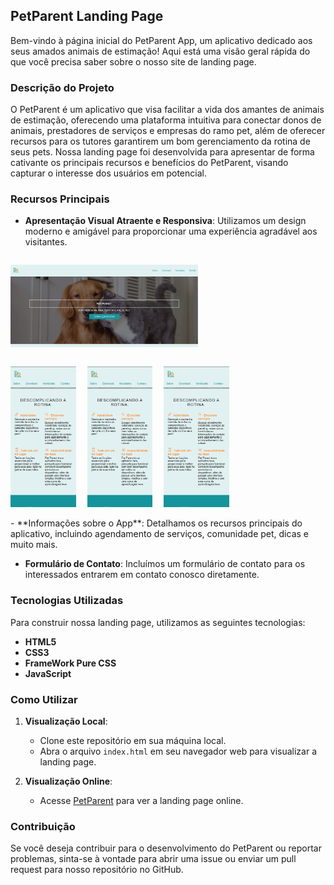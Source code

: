## PetParent Landing Page

Bem-vindo à página inicial do PetParent App, um aplicativo dedicado aos seus amados animais de estimação! Aqui está uma visão geral rápida do que você precisa saber sobre o nosso site de landing page.

### Descrição do Projeto

O PetParent é um aplicativo que visa facilitar a vida dos amantes de animais de estimação, oferecendo uma plataforma intuitiva para conectar donos de animais, prestadores de serviços e empresas do ramo pet, além de oferecer recursos para os tutores garantirem um bom gerenciamento da rotina de seus pets. Nossa landing page foi desenvolvida para apresentar de forma cativante os principais recursos e benefícios do PetParent, visando capturar o interesse dos usuários em potencial.

### Recursos Principais

- **Apresentação Visual Atraente e Responsiva**: Utilizamos um design moderno e amigável para proporcionar uma experiência agradável aos visitantes.

<!-- ![](media/print1.jpg)
![](media/print2.jpg) -->
<div style="display: flex; flex-direction: column; width: 300px; justify-content: center ">
<p align="center">
  <img src="media/print1.jpg" width="500" title="hover text">
</p>
</div>
<div style="display: flex; gap: 18px; width: 350px">

<div>

  ![aaa](media/print3.jpg)

</div>

<div>

  ![aaa](media/print3.jpg)

</div>

<div>

  ![aaa](media/print3.jpg)

</div>

</div>
- **Informações sobre o App**: Detalhamos os recursos principais do aplicativo, incluindo agendamento de serviços, comunidade pet, dicas e muito mais.
  
- **Formulário de Contato**: Incluímos um formulário de contato para os interessados entrarem em contato conosco diretamente.

### Tecnologias Utilizadas

Para construir nossa landing page, utilizamos as seguintes tecnologias:

- **HTML5**
- **CSS3**
- **FrameWork Pure CSS**
- **JavaScript**

### Como Utilizar

1. **Visualização Local**:
   - Clone este repositório em sua máquina local.
   - Abra o arquivo `index.html` em seu navegador web para visualizar a landing page.

2. **Visualização Online**:
   - Acesse [PetParent](https://davinicoletto.github.io/pure-css-site/) para ver a landing page online.


### Contribuição

Se você deseja contribuir para o desenvolvimento do PetParent ou reportar problemas, sinta-se à vontade para abrir uma issue ou enviar um pull request para nosso repositório no GitHub.
